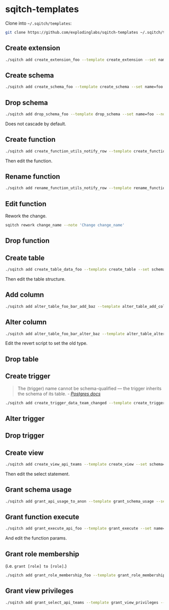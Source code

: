 # sqitch-templates

Clone into `~/.sqitch/templates`:
```sh
git clone https://github.com/explodinglabs/sqitch-templates ~/.sqitch/templates
```

## Create extension

```sh
./sqitch add create_extension_foo --template create_extension --set name=foo --note 'Create extension foo'
```

## Create schema

```sh
./sqitch add create_schema_foo --template create_schema --set name=foo --note 'Add foo schema'
```

## Drop schema

```sh
./sqitch add drop_schema_foo --template drop_schema --set name=foo --note 'Drop foo schema'
```

Does not cascade by default.

## Create function

```sh
./sqitch add create_function_utils_notify_row --template create_function --set schema=utils --set name=notify_row --note 'Add utils.notify_row function'
```

Then edit the function.

## Rename function

```sh
./sqitch add rename_function_utils_notify_row --template rename_function --set oldschema=utils --set oldname=notify_row --set newschema=utils --set newname=notify_row --note 'Rename utils.notify_row function'
```

## Edit function

Rework the change.

```sh
sqitch rework change_name --note 'Change change_name'
```

## Drop function


## Create table

```sh
./sqitch add create_table_data_foo --template create_table --set schema=data --set name=foo --note 'Add data.foo table'
```

Then edit the table structure.

## Add column

```sh
./sqitch add alter_table_foo_bar_add_baz --template alter_table_add_column --set schema=foo --set table=bar --set column_name=baz --set column_type=integer --note 'Add foo.bar column baz'
```

## Alter column

```sh
./sqitch add alter_table_foo_bar_alter_baz --template alter_table_alter_column --set schema=foo --set table=bar --set column_name=baz --set change='type varchar(4)' --note 'Alter foo.bar column baz'
```

Edit the revert script to set the old type.

## Drop table


## Create trigger

<blockquote>
The (trigger) name cannot be schema-qualified — the trigger inherits the schema of its
table. - <cite><a href="https://www.postgresql.org/docs/9.5/static/sql-createtrigger.html">Postgres docs</a></cite>
</blockquote>

```sh
./sqitch add create_trigger_data_team_changed --template create_trigger --set table_schema=data --set table_name=team --set trigger_name=team_changed --note 'Add data.team_changed trigger'
```

## Alter trigger

## Drop trigger

## Create view

```sh
./sqitch add create_view_api_teams --template create_view --set schema=api --set name=teams --note 'Add api.teams view'
```

Then edit the select statement.

## Grant schema usage

```sh
./sqitch add grant_api_usage_to_anon --template grant_schema_usage --set schema=api --set role=anon --note 'Grant usage on api schema to anon'
```

## Grant function execute

```sh
./sqitch add grant_execute_api_foo --template grant_execute --set name=api.login --set role=web_user --note 'Grant execute on api.login to web_user'
```

And edit the function params.

## Grant role membership

(i.e. `grant [role] to [role]`.)

```sh
./sqitch add grant_role_membership_foo --template grant_role_membership --set from_role=web_user --set role=authenticator --note 'Grant web_user to authenticator'
```

## Grant view privileges

```sh
./sqitch add grant_select_api_teams --template grant_view_privileges --set type=select --set schema=api --set table=teams --set role=web_user --note 'Grant select on api.teams to web_user'
```


